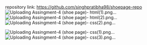 repository link: https://github.com/singhpratibha98/shoepage-repo
![Uploading Assingment-4 (shoe page)- html(1).png…]()
![Uploading Assingment-4 (shoe page)- html(2).png…]()![Uploading Assingment-4 (shoe page)- css(2).png…]()

![Uploading Assingment-4 (shoe page)- css(1).png…]()![Uploading Assingment-4 (shoe page)- css(3).png…]()

